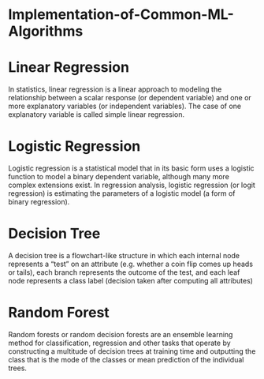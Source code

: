 # Implementation-of-Common-ML-Algorithms
# Linear Regression
In statistics, linear regression is a linear approach to modeling the relationship between a scalar response (or dependent variable) and one or more explanatory variables (or independent variables). The case of one explanatory variable is called simple linear regression.

# Logistic Regression
Logistic regression is a statistical model that in its basic form uses a logistic function to model a binary dependent variable, although many more complex extensions exist. In regression analysis, logistic regression (or logit regression) is estimating the parameters of a logistic model (a form of binary regression).

# Decision Tree
A decision tree is a flowchart-like structure in which each internal node represents a “test” on an attribute (e.g. whether a coin flip comes up heads or tails), each branch represents the outcome of the test, and each leaf node represents a class label (decision taken after computing all attributes)

# Random Forest
Random forests or random decision forests are an ensemble learning method for classification, regression and other tasks that operate by constructing a multitude of decision trees at training time and outputting the class that is the mode of the classes or mean prediction of the individual trees.
